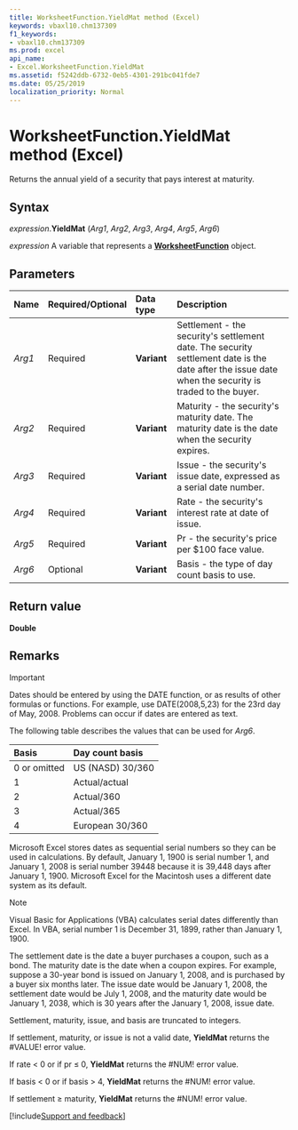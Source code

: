 ```yaml
---
title: WorksheetFunction.YieldMat method (Excel)
keywords: vbaxl10.chm137309
f1_keywords:
- vbaxl10.chm137309
ms.prod: excel
api_name:
- Excel.WorksheetFunction.YieldMat
ms.assetid: f5242ddb-6732-0eb5-4301-291bc041fde7
ms.date: 05/25/2019
localization_priority: Normal
---
```



# WorksheetFunction.YieldMat method (Excel)

Returns the annual yield of a security that pays interest at maturity.


## Syntax

_expression_.**YieldMat** (_Arg1_, _Arg2_, _Arg3_, _Arg4_, _Arg5_, _Arg6_)

_expression_ A variable that represents a **[WorksheetFunction](Excel.WorksheetFunction.md)** object.


## Parameters

|Name|Required/Optional|Data type|Description|
|:-----|:-----|:-----|:-----|
| _Arg1_|Required| **Variant**|Settlement - the security's settlement date. The security settlement date is the date after the issue date when the security is traded to the buyer.|
| _Arg2_|Required| **Variant**|Maturity - the security's maturity date. The maturity date is the date when the security expires.|
| _Arg3_|Required| **Variant**|Issue - the security's issue date, expressed as a serial date number.|
| _Arg4_|Required| **Variant**|Rate - the security's interest rate at date of issue.|
| _Arg5_|Required| **Variant**|Pr - the security's price per $100 face value.|
| _Arg6_|Optional| **Variant**|Basis - the type of day count basis to use.|

## Return value

**Double**


## Remarks

> [!IMPORTANT] 
> Dates should be entered by using the DATE function, or as results of other formulas or functions. For example, use DATE(2008,5,23) for the 23rd day of May, 2008. Problems can occur if dates are entered as text.

The following table describes the values that can be used for _Arg6_.

|Basis|Day count basis|
|:-----|:-----|
|0 or omitted|US (NASD) 30/360|
|1|Actual/actual|
|2|Actual/360|
|3|Actual/365|
|4|European 30/360|

Microsoft Excel stores dates as sequential serial numbers so they can be used in calculations. By default, January 1, 1900 is serial number 1, and January 1, 2008 is serial number 39448 because it is 39,448 days after January 1, 1900. Microsoft Excel for the Macintosh uses a different date system as its default.
    
> [!NOTE] 
> Visual Basic for Applications (VBA) calculates serial dates differently than Excel. In VBA, serial number 1 is December 31, 1899, rather than January 1, 1900. 

The settlement date is the date a buyer purchases a coupon, such as a bond. The maturity date is the date when a coupon expires. For example, suppose a 30-year bond is issued on January 1, 2008, and is purchased by a buyer six months later. The issue date would be January 1, 2008, the settlement date would be July 1, 2008, and the maturity date would be January 1, 2038, which is 30 years after the January 1, 2008, issue date.
    
Settlement, maturity, issue, and basis are truncated to integers.
    
If settlement, maturity, or issue is not a valid date, **YieldMat** returns the #VALUE! error value.
    
If rate < 0 or if pr ≤ 0, **YieldMat** returns the #NUM! error value.
    
If basis < 0 or if basis > 4, **YieldMat** returns the #NUM! error value.
    
If settlement ≥ maturity, **YieldMat** returns the #NUM! error value.
    



[!include[Support and feedback](~/includes/feedback-boilerplate.md)]